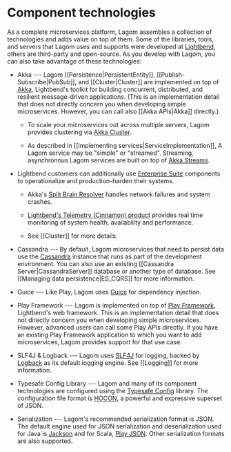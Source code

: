 # Component technologies

As a complete microservices platform, Lagom assembles a collection of technologies and adds value on top of them. Some of the libraries, tools, and servers that Lagom uses and supports were developed at [Lightbend](https://lightbend.com), others are third-party and open-source. As you develop with Lagom, you can also take advantage of these technologies:

* Akka --- Lagom [[Persistence|PersistentEntity]], [[Publish-Subscribe|PubSub]], and [[Cluster|Cluster]] are implemented on top of [Akka](https://akka.io/), Lightbend's toolkit for building concurrent, distributed, and resilient message-driven applications. (This is an implementation detail that does not directly concern you when developing simple microservices. However, you can call also [[Akka APIs|Akka]] directly.)

    * To scale your microservices out across multiple servers, Lagom provides clustering via [Akka Cluster](https://doc.akka.io/docs/akka/2.5/cluster-usage.html).

    * As described in [[Implementing services|ServiceImplementation]], A Lagom service may be "simple" or "streamed".  Streaming, asynchronous Lagom services are built on top of [Akka Streams](https://doc.akka.io/docs/akka/2.5/stream/index.html).

* Lightbend customers can additionally use [Enterprise Suite](https://www.lightbend.com/platform/production) components to operationalize and production-harden their systems.

    * Akka's [Split Brain Resolver](https://developer.lightbend.com/docs/akka-commercial-addons/current/split-brain-resolver.html) handles network failures and system crashes.

    * [Lightbend's Telemetry (Cinnamon) product](https://developer.lightbend.com/docs/telemetry/current/home.html) provides real time monitoring of system health, availability and performance.

    * See [[Cluster]] for more details.

* Cassandra --- By default, Lagom microservices that need to persist data use the  [Cassandra](https://cassandra.apache.org) instance that runs as part of the development environment. You can also use an existing [[Cassandra Server|CassandraServer]] database or another type of database. See [[Managing data persistence|ES_CQRS]] for more information.

* Guice --- Like Play, Lagom uses [Guice](https://github.com/google/guice) for dependency injection.

* Play Framework --- Lagom is implemented on top of [Play Framework](https://www.playframework.com), Lightbend's web framework. This is an implementation detail that does not directly concern you when developing simple microservices.  However, advanced users can call some Play APIs directly. If you have an existing Play Framework application to which you want to add microservices, Lagom provides support for that use case.

* SLF4J & Logback --- Lagom uses [SLF4J](https://www.slf4j.org/) for logging, backed by [Logback](https://logback.qos.ch/) as its default logging engine. See [[Logging]] for more information.

* Typesafe Config Library --- Lagom and many of its component technologies are configured using the [Typesafe Config](https://github.com/typesafehub/config) library.  The configuration file format is [HOCON](https://github.com/typesafehub/config/blob/master/HOCON.md), a powerful and expressive superset of JSON.

* Serialization --- Lagom's recommended serialization format is JSON.  The default engine used for JSON serialization and deserialization used for Java is [Jackson](https://github.com/FasterXML/jackson) and for Scala, [Play JSON](https://www.playframework.com/documentation/2.6.x/ScalaJson). Other serialization formats are also supported.

